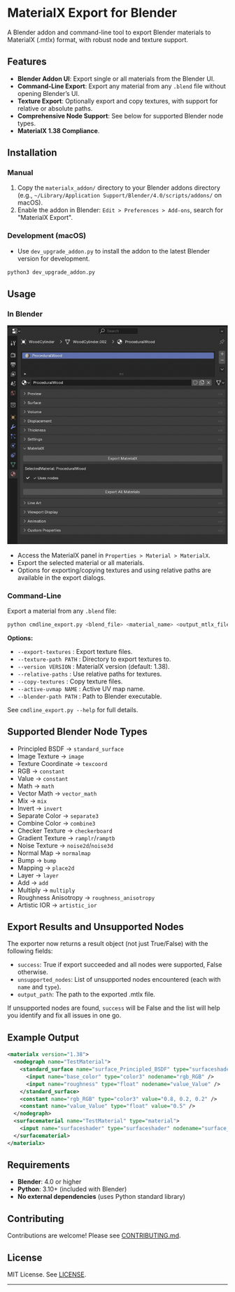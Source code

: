 # MaterialX Export for Blender

A Blender addon and command-line tool to export Blender materials to MaterialX (.mtlx) format, with robust node and texture support.

## Features

- **Blender Addon UI**: Export single or all materials from the Blender UI.
- **Command-Line Export**: Export any material from any `.blend` file without opening Blender’s UI.
- **Texture Export**: Optionally export and copy textures, with support for relative or absolute paths.
- **Comprehensive Node Support**: See below for supported Blender node types.
- **MaterialX 1.38 Compliance**.

## Installation

### Manual

1. Copy the `materialx_addon/` directory to your Blender addons directory (e.g., `~/Library/Application Support/Blender/4.0/scripts/addons/` on macOS).
2. Enable the addon in Blender: `Edit > Preferences > Add-ons`, search for "MaterialX Export".

### Development (macOS)

- Use `dev_upgrade_addon.py` to install the addon to the latest Blender version for development.

```bash
python3 dev_upgrade_addon.py
```

## Usage

### In Blender

![Blender Screenshot of the MaterialX Export Property Panel](./BlenderScreenshot.png)

- Access the MaterialX panel in `Properties > Material > MaterialX`.
- Export the selected material or all materials.
- Options for exporting/copying textures and using relative paths are available in the export dialogs.

### Command-Line

Export a material from any `.blend` file:

```bash
python cmdline_export.py <blend_file> <material_name> <output_mtlx_file> [options]
```

**Options:**
- `--export-textures` : Export texture files.
- `--texture-path PATH` : Directory to export textures to.
- `--version VERSION` : MaterialX version (default: 1.38).
- `--relative-paths` : Use relative paths for textures.
- `--copy-textures` : Copy texture files.
- `--active-uvmap NAME` : Active UV map name.
- `--blender-path PATH` : Path to Blender executable.

See `cmdline_export.py --help` for full details.

## Supported Blender Node Types

- Principled BSDF → `standard_surface`
- Image Texture → `image`
- Texture Coordinate → `texcoord`
- RGB → `constant`
- Value → `constant`
- Math → `math`
- Vector Math → `vector_math`
- Mix → `mix`
- Invert → `invert`
- Separate Color → `separate3`
- Combine Color → `combine3`
- Checker Texture → `checkerboard`
- Gradient Texture → `ramplr`/`ramptb`
- Noise Texture → `noise2d`/`noise3d`
- Normal Map → `normalmap`
- Bump → `bump`
- Mapping → `place2d`
- Layer → `layer`
- Add → `add`
- Multiply → `multiply`
- Roughness Anisotropy → `roughness_anisotropy`
- Artistic IOR → `artistic_ior`

## Export Results and Unsupported Nodes

The exporter now returns a result object (not just True/False) with the following fields:

- `success`: True if export succeeded and all nodes were supported, False otherwise.
- `unsupported_nodes`: List of unsupported nodes encountered (each with `name` and `type`).
- `output_path`: The path to the exported .mtlx file.

If unsupported nodes are found, `success` will be False and the list will help you identify and fix all issues in one go.

## Example Output

```xml
<materialx version="1.38">
  <nodegraph name="TestMaterial">
    <standard_surface name="surface_Principled_BSDF" type="surfaceshader">
      <input name="base_color" type="color3" nodename="rgb_RGB" />
      <input name="roughness" type="float" nodename="value_Value" />
    </standard_surface>
    <constant name="rgb_RGB" type="color3" value="0.8, 0.2, 0.2" />
    <constant name="value_Value" type="float" value="0.5" />
  </nodegraph>
  <surfacematerial name="TestMaterial" type="material">
    <input name="surfaceshader" type="surfaceshader" nodename="surface_Principled_BSDF" />
  </surfacematerial>
</materialx>
```

## Requirements

- **Blender**: 4.0 or higher
- **Python**: 3.10+ (included with Blender)
- **No external dependencies** (uses Python standard library)

## Contributing

Contributions are welcome! Please see [CONTRIBUTING.md](CONTRIBUTING.md).

## License

MIT License. See [LICENSE](LICENSE).

---